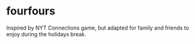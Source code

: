 # fourfours
Inspired by NYT Connections game, but adapted for family and friends to enjoy during the holidays break.
